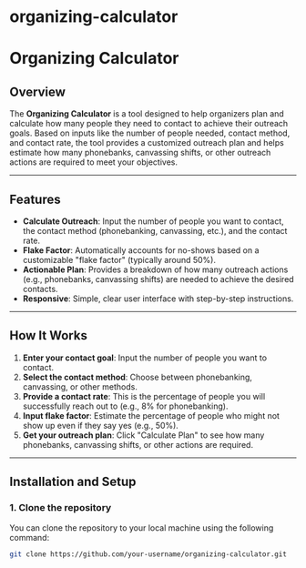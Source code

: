 # organizing-calculator
# Organizing Calculator

## Overview
The **Organizing Calculator** is a tool designed to help organizers plan and calculate how many people they need to contact to achieve their outreach goals. Based on inputs like the number of people needed, contact method, and contact rate, the tool provides a customized outreach plan and helps estimate how many phonebanks, canvassing shifts, or other outreach actions are required to meet your objectives.

---

## Features
- **Calculate Outreach**: Input the number of people you want to contact, the contact method (phonebanking, canvassing, etc.), and the contact rate.
- **Flake Factor**: Automatically accounts for no-shows based on a customizable "flake factor" (typically around 50%).
- **Actionable Plan**: Provides a breakdown of how many outreach actions (e.g., phonebanks, canvassing shifts) are needed to achieve the desired contacts.
- **Responsive**: Simple, clear user interface with step-by-step instructions.

---

## How It Works
1. **Enter your contact goal**: Input the number of people you want to contact.
2. **Select the contact method**: Choose between phonebanking, canvassing, or other methods.
3. **Provide a contact rate**: This is the percentage of people you will successfully reach out to (e.g., 8% for phonebanking).
4. **Input flake factor**: Estimate the percentage of people who might not show up even if they say yes (e.g., 50%).
5. **Get your outreach plan**: Click "Calculate Plan" to see how many phonebanks, canvassing shifts, or other actions are required.

---

## Installation and Setup

### 1. Clone the repository
You can clone the repository to your local machine using the following command:

```bash
git clone https://github.com/your-username/organizing-calculator.git
